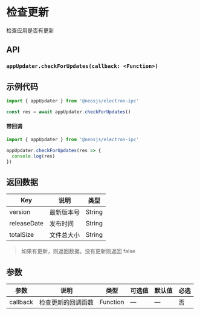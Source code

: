 # 检查更新 <BadgeTip text="异步" type="green"></BadgeTip>

检查应用是否有更新

## API
### `appUpdater.checkForUpdates(callback: <Function>)`
### 


## 示例代码
```js
import { appUpdater } from '@neosjs/electron-ipc'

const res = await appUpdater.checkForUpdates()
```
#### 带回调
```js
import { appUpdater } from '@neosjs/electron-ipc'

appUpdater.checkForUpdates(res => {
  console.log(res)
})
```
## 返回数据
| Key | 说明    | 类型   |
| ---- | ------- | ------ |
| version | 最新版本号 | String |
| releaseDate | 发布时间 | String |
| totalSize | 文件总大小 | String |

> 如果有更新，则返回数据。没有更新则返回 false

## 参数

| 参数 | 说明    | 类型   | 可选值 | 默认值 |必选 |
| ---- | ------- | ------ | ------ | ------ | ------ |
| callback | 检查更新的回调函数 | Function | —      | —      | 否      |
